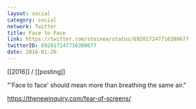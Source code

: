 ```yaml
---
layout: social
category: social
network: Twitter
title: Face to Face
link: https://twitter.com/steinea/status/692017247716380677
twitterID: 692017247716380677
date: 2016-01-26
---
```


[[2016]] / [[posting]]

"'Face to face' should mean more than breathing the same air."

<https://thenewinquiry.com/fear-of-screens/>
